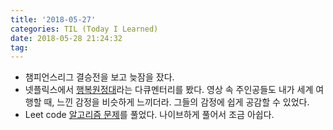 ```yaml
---
title: '2018-05-27'
categories: TIL (Today I Learned)
date: 2018-05-28 21:24:32
tag:
---
```


- 챔피언스리그 결승전을 보고 늦잠을 잤다.
- 넷플릭스에서 [행복원정대](https://www.netflix.com/kr/title/80224476)라는 다큐멘터리를 봤다. 영상 속 주인공들도 내가 세계 여행할 때, 느낀 감정을 비슷하게 느끼더라. 그들의 감정에 쉽게 공감할 수 있었다.
- Leet code [알고리즘 문제](https://gist.github.com/likedemian/f7e9094b2eba30cf1bb7afe761feeb95)를 풀었다. 나이브하게 풀어서 조금 아쉽다.